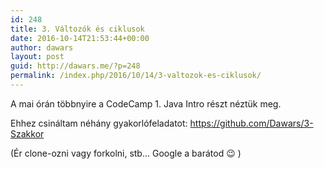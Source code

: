 ```yaml
---
id: 248
title: 3. Változók és ciklusok
date: 2016-10-14T21:53:44+00:00
author: dawars
layout: post
guid: http://dawars.me/?p=248
permalink: /index.php/2016/10/14/3-valtozok-es-ciklusok/
---
```

A mai órán többnyire a CodeCamp 1. Java Intro részt néztük meg.

Ehhez csináltam néhány gyakorlófeladatot: <a href="https://github.com/Dawars/3-Szakkor" target="_blank">https://github.com/Dawars/3-Szakkor</a>

(Ér clone-ozni vagy forkolni, stb&#8230; Google a barátod 😉 )

<div class="video-container">
</div>